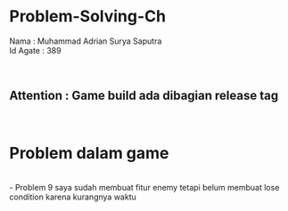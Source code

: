 # Problem-Solving-Ch

Nama : Muhammad Adrian Surya Saputra <br>
Id Agate : 389


<br>
<h2>Attention : Game build ada dibagian release tag</h2>

<br>
<h1>Problem dalam game</h1>
<br>
- Problem 9 saya sudah membuat fitur enemy tetapi belum membuat lose condition karena kurangnya waktu
